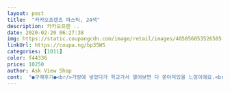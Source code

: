 ```yaml
---
layout: post 
title:  "카카오프렌즈 파스틱, 24색" 
description: 카카오프렌 ..
date: 2020-02-20 06:27:38 
img: https://static.coupangcdn.com/image/retail/images/405856053526505-90c9599e-c2d5-4444-936c-83fa81b1095e.jpg 
linkUrl: https://coupa.ng/bp35WS 
categories: [1011] 
color: f44336 
price: 10250 
author: Ask View Shop 
cont:  "●구매후기●<br/>가방에 넣었다가 학교가서 열어보면 다 쏟아져있을 느낌이에요.<br/><br/>고무줄로 묶어야 하나 고민... <br/><br/>구성도 괜찮아서 선택했습니다.<br/><br/>다만 케이스 여닫는부분이 문제에요.<br/><br/>라이언을 좋아하는 딸아이가 너무 만족해 합니다.<br/><br/>로켓배송 제품중에 아이와 함께 골랐어요.<br/><br/>몇번 여닫다보니 금방 헐거워져버려요 ㅠ<br/>받자마자 사진찍을때만해도 괜찮은듯 했으나<br/>빡빡하거나 헐거워서 잠기지가 않거나... <br/>.<br/><br/>색깔도 다양하고 무엇보다 손에 묻지 않는 타입이라 좋아요.<br/><br/>손에 묻지 않게 케에스에 들어 있는 샤프형 크레파스입니다.<br/><br/>어릴 때 생각도 나고 좋네요.<br/> 무엇보다 스케치 안 하고도 양심의 가책을 느끼지 않아도 되는 도구라는 점이 좋습니다.<br/> 요즘 너무 심심해서 갖고 놀려고 산 건데 잘 산 것 같아요.<br/> 원래 상품 후기같은 거 안 쓰는데 진짜 너무 심심해요.<br/><br/>우선 친숙한 라이언 캐릭터라 눈에 확 끌렸고,<br/>유아용 미술도구치고 색이 다 잘 뽑혔더라고요.<br/> 튀는 색 없이 조화로워 좋았고 부드러워서 그릴 때 기분 좋았어요.<br/> 근데 너무 부드러워서 선 한 번만 그어도 잔해가 어마어마하게 나와요.<br/> 색별로 무른 색과 비교적 덜 무른 색이 있더라고요.<br/> 부모님들은 애들한테 쥐여주기 싫을 듯.<br/> 뭐 수채화 된다고 적혀있던데 테스트해본 결과 별로 추천하진 않습니다.<br/> 어두운 색 위에 밝은 색은 잘 안 올라가는데 밝은 색 위엔 어두운 색이 잘 올라가요.<br/><br/>이부분은 개선이 필요한 듯 보입니다.<br/><br/>코로나사태로 아직 입학못한 예비초1 아이가 있습니다.<br/><br/>크레파스 사려고 들어왔다가 라이언이 너무 귀여워서 샀어요.<br/> 리뷰 보고 사서 알고는 있었는데 케이스 진짜 부실하긴 하네요.<br/> 한주먹 감ㅋㅋㅋ<br/>파손없이 잘 도착했어요.<br/> 아이도 보자마자 정말 좋아합니다.<br/><br/>학교에서 공지된 준비물중에 크레파스가 있어<br/>가방에 넣었다가 학교가서 열어보면 다 쏟아져있을 느낌이에요.<br/><br/>고무줄로 묶어야 하나 고민... <br/><br/>구성도 괜찮아서 선택했습니다.<br/><br/>다만 케이스 여닫는부분이 문제에요.<br/><br/>라이언을 좋아하는 딸아이가 너무 만족해 합니다.<br/><br/>로켓배송 제품중에 아이와 함께 골랐어요.<br/><br/>몇번 여닫다보니 금방 헐거워져버려요 ㅠ<br/>받자마자 사진찍을때만해도 괜찮은듯 했으나<br/>빡빡하거나 헐거워서 잠기지가 않거나... <br/>.<br/><br/>색깔도 다양하고 무엇보다 손에 묻지 않는 타입이라 좋아요.<br/><br/>손에 묻지 않게 케에스에 들어 있는 샤프형 크레파스입니다.<br/><br/>어릴 때 생각도 나고 좋네요.<br/> 무엇보다 스케치 안 하고도 양심의 가책을 느끼지 않아도 되는 도구라는 점이 좋습니다.<br/> 요즘 너무 심심해서 갖고 놀려고 산 건데 잘 산 것 같아요.<br/> 원래 상품 후기같은 거 안 쓰는데 진짜 너무 심심해요.<br/><br/>우선 친숙한 라이언 캐릭터라 눈에 확 끌렸고,<br/>유아용 미술도구치고 색이 다 잘 뽑혔더라고요.<br/> 튀는 색 없이 조화로워 좋았고 부드러워서 그릴 때 기분 좋았어요.<br/> 근데 너무 부드러워서 선 한 번만 그어도 잔해가 어마어마하게 나와요.<br/> 색별로 무른 색과 비교적 덜 무른 색이 있더라고요.<br/> 부모님들은 애들한테 쥐여주기 싫을 듯.<br/> 뭐 수채화 된다고 적혀있던데 테스트해본 결과 별로 추천하진 않습니다.<br/> 어두운 색 위에 밝은 색은 잘 안 올라가는데 밝은 색 위엔 어두운 색이 잘 올라가요.<br/><br/>이부분은 개선이 필요한 듯 보입니다.<br/><br/>코로나사태로 아직 입학못한 예비초1 아이가 있습니다.<br/><br/>크레파스 사려고 들어왔다가 라이언이 너무 귀여워서 샀어요.<br/> 리뷰 보고 사서 알고는 있었는데 케이스 진짜 부실하긴 하네요.<br/> 한주먹 감ㅋㅋㅋ<br/>파손없이 잘 도착했어요.<br/> 아이도 보자마자 정말 좋아합니다.<br/><br/>학교에서 공지된 준비물중에 크레파스가 있어<br/>가방에 넣었다가 학교가서 열어보면 다 쏟아져있을 느낌이에요.<br/><br/>고무줄로 묶어야 하나 고민... <br/><br/>구성도 괜찮아서 선택했습니다.<br/><br/>다만 케이스 여닫는부분이 문제에요.<br/><br/>라이언을 좋아하는 딸아이가 너무 만족해 합니다.<br/><br/>로켓배송 제품중에 아이와 함께 골랐어요.<br/><br/>몇번 여닫다보니 금방 헐거워져버려요 ㅠ<br/>받자마자 사진찍을때만해도 괜찮은듯 했으나<br/>빡빡하거나 헐거워서 잠기지가 않거나... <br/>.<br/><br/>색깔도 다양하고 무엇보다 손에 묻지 않는 타입이라 좋아요.<br/><br/>손에 묻지 않게 케에스에 들어 있는 샤프형 크레파스입니다.<br/><br/>어릴 때 생각도 나고 좋네요.<br/> 무엇보다 스케치 안 하고도 양심의 가책을 느끼지 않아도 되는 도구라는 점이 좋습니다.<br/> 요즘 너무 심심해서 갖고 놀려고 산 건데 잘 산 것 같아요.<br/> 원래 상품 후기같은 거 안 쓰는데 진짜 너무 심심해요.<br/><br/>우선 친숙한 라이언 캐릭터라 눈에 확 끌렸고,<br/>유아용 미술도구치고 색이 다 잘 뽑혔더라고요.<br/> 튀는 색 없이 조화로워 좋았고 부드러워서 그릴 때 기분 좋았어요.<br/> 근데 너무 부드러워서 선 한 번만 그어도 잔해가 어마어마하게 나와요.<br/> 색별로 무른 색과 비교적 덜 무른 색이 있더라고요.<br/> 부모님들은 애들한테 쥐여주기 싫을 듯.<br/> 뭐 수채화 된다고 적혀있던데 테스트해본 결과 별로 추천하진 않습니다.<br/> 어두운 색 위에 밝은 색은 잘 안 올라가는데 밝은 색 위엔 어두운 색이 잘 올라가요.<br/><br/>이부분은 개선이 필요한 듯 보입니다.<br/><br/>코로나사태로 아직 입학못한 예비초1 아이가 있습니다.<br/><br/>크레파스 사려고 들어왔다가 라이언이 너무 귀여워서 샀어요.<br/> 리뷰 보고 사서 알고는 있었는데 케이스 진짜 부실하긴 하네요.<br/> 한주먹 감ㅋㅋㅋ<br/>파손없이 잘 도착했어요.<br/> 아이도 보자마자 정말 좋아합니다.<br/><br/>학교에서 공지된 준비물중에 크레파스가 있어<br/>" 
---
```

